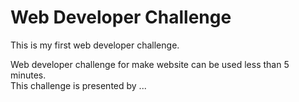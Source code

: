 Web Developer Challenge
===
This is my first web developer challenge.

Web developer challenge for make website can be used less than 5 minutes.<br>
This challenge is presented by ...<br>